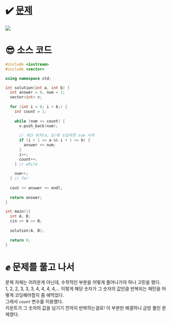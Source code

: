 # ✔️ [문제](https://www.acmicpc.net/problem/1292)
![](https://images.velog.io/images/rany/post/54c9a2e4-752e-4d71-8e70-cbec09481a1b/%E1%84%89%E1%85%B3%E1%84%8F%E1%85%B3%E1%84%85%E1%85%B5%E1%86%AB%E1%84%89%E1%85%A3%E1%86%BA%202020-11-10%2001.02.51.png)

# 😎 소스 코드
```cpp
#include <iostream>
#include <vector>

using namespace std;

int solution(int a, int b) {
  int answer = 0, num = 1;
  vector<int> v;
  
  for (int i = 0; i < b;) {
    int count = 1;
    
    while (num >= count) {
      v.push_back(num);
      
      // 계산 위치(a, b)에 도달하면 sum 시작
      if (i + 1 >= a && i + 1 <= b) {
        answer += num;
      }
      i++;
      count++;
    } // while
    
    num++;
  } // for
  
  cout << answer << endl;
  
  return answer;
}

int main(){
  int A, B;
  cin >> A >> B;
  
  solution(A, B);
  
  return 0;
}
```
# ✊ 문제를 풀고 나서
문제 자체는 어려운게 아닌데, 수학적인 부분을 어떻게 풀어나가야 하나 고민을 했다.  
1, 2, 2, 3, 3, 3, 4, 4, 4, 4,... 이렇게 해당 숫자가 그 숫자의 값만큼 반복되는 패턴을 어떻게 코딩해야할지 좀 애먹었다.  
그래서 ``count`` 변수를 이용했다.  
카운트가 그 숫자의 값을 넘기기 전까지 반복하는걸로! 이 부분만 해결하니 금방 풀린 문제였다.
